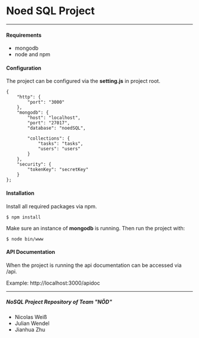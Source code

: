 # Noed SQL Project
---
#### Requirements
- mongodb
- node and npm

#### Configuration
The project can be configured via the **setting.js** in project root.
```
{
    "http": {
        "port": "3000"
    },
    "mongodb": {
        "host": "localhost",
        "port": "27017",
        "database": "noedSQL",

        "collections": {
            "tasks": "tasks",
            "users": "users"
        }
    },
    "security": {
        "tokenKey": "secretKey"
    }
};
```
#### Installation

Install all required packages via npm.
```
$ npm install
```

Make sure an instance of **mongodb** is running.
Then run the project with:
```
$ node bin/www
```

#### API Documentation

When the project is running the api documentation can be accessed via /api. 

Example: http://localhost:3000/apidoc

---
##### NoSQL Project Repository of Team "NÖD"
- Nicolas Weiß
- Julian Wendel
- Jianhua Zhu


